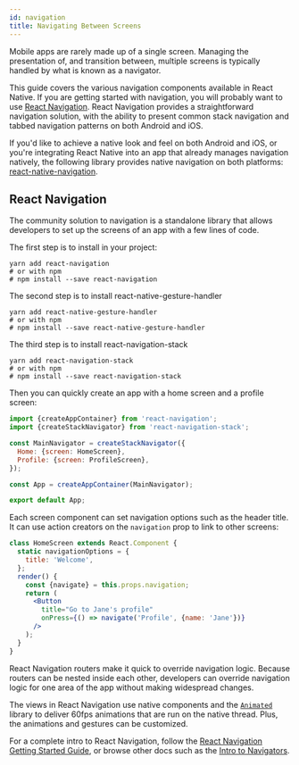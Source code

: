 ```yaml
---
id: navigation
title: Navigating Between Screens
---
```


Mobile apps are rarely made up of a single screen. Managing the presentation of, and transition between, multiple screens is typically handled by what is known as a navigator.

This guide covers the various navigation components available in React Native. If you are getting started with navigation, you will probably want to use [React Navigation](navigation.md#react-navigation). React Navigation provides a straightforward navigation solution, with the ability to present common stack navigation and tabbed navigation patterns on both Android and iOS.

If you'd like to achieve a native look and feel on both Android and iOS, or you're integrating React Native into an app that already manages navigation natively, the following library provides native navigation on both platforms: [react-native-navigation](https://github.com/wix/react-native-navigation).

## React Navigation

The community solution to navigation is a standalone library that allows developers to set up the screens of an app with a few lines of code.

The first step is to install in your project:

```
yarn add react-navigation
# or with npm
# npm install --save react-navigation
```

The second step is to install react-native-gesture-handler

```
yarn add react-native-gesture-handler
# or with npm
# npm install --save react-native-gesture-handler
```

The third step is to install react-navigation-stack

```
yarn add react-navigation-stack
# or with npm
# npm install --save react-navigation-stack
```

Then you can quickly create an app with a home screen and a profile screen:

```jsx
import {createAppContainer} from 'react-navigation';
import {createStackNavigator} from 'react-navigation-stack';

const MainNavigator = createStackNavigator({
  Home: {screen: HomeScreen},
  Profile: {screen: ProfileScreen},
});

const App = createAppContainer(MainNavigator);

export default App;
```

Each screen component can set navigation options such as the header title. It can use action creators on the `navigation` prop to link to other screens:

```jsx
class HomeScreen extends React.Component {
  static navigationOptions = {
    title: 'Welcome',
  };
  render() {
    const {navigate} = this.props.navigation;
    return (
      <Button
        title="Go to Jane's profile"
        onPress={() => navigate('Profile', {name: 'Jane'})}
      />
    );
  }
}
```

React Navigation routers make it quick to override navigation logic. Because routers can be nested inside each other, developers can override navigation logic for one area of the app without making widespread changes.

The views in React Navigation use native components and the [`Animated`](animated.md) library to deliver 60fps animations that are run on the native thread. Plus, the animations and gestures can be customized.

For a complete intro to React Navigation, follow the [React Navigation Getting Started Guide](https://reactnavigation.org/docs/getting-started.html), or browse other docs such as the [Intro to Navigators](https://expo.io/@react-navigation/NavigationPlayground).

